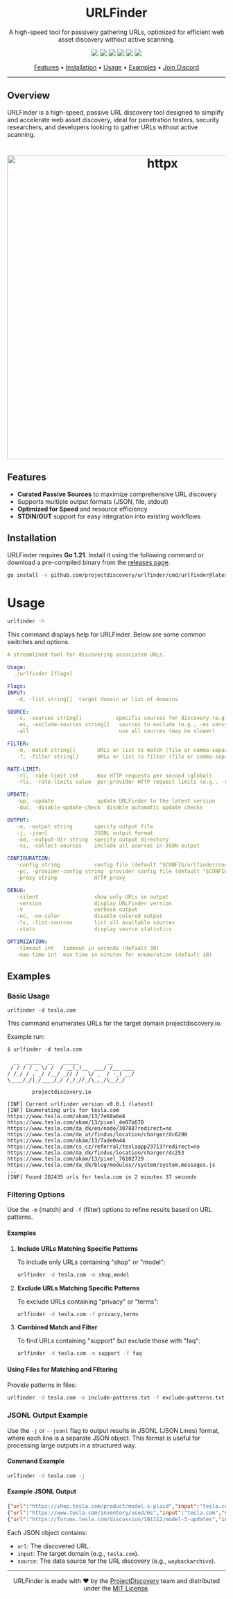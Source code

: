 <h1 align="center">URLFinder</h1>

<p align="center">
A high-speed tool for passively gathering URLs, optimized for efficient web asset discovery without active scanning.
</p>

<p align="center">
<a href="https://opensource.org/licenses/MIT"><img src="https://img.shields.io/badge/license-MIT-red.svg"></a>
<a href="https://goreportcard.com/badge/github.com/projectdiscovery/urlfinder"><img src="https://goreportcard.com/badge/github.com/projectdiscovery/urlfinder"></a>
<a href="https://pkg.go.dev/github.com/projectdiscovery/urlfinder/pkg/urlfinder"><img src="https://img.shields.io/badge/go-reference-blue"></a>
<a href="https://github.com/projectdiscovery/urlfinder/releases"><img src="https://img.shields.io/github/release/projectdiscovery/urlfinder"></a>
<a href="https://twitter.com/pdiscoveryio"><img src="https://img.shields.io/twitter/follow/pdiscoveryio.svg?logo=twitter"></a>
<a href="https://discord.gg/projectdiscovery"><img src="https://img.shields.io/discord/695645237418131507.svg?logo=discord"></a>
</p>

<p align="center">
  <a href="#features">Features</a> •
  <a href="#installation">Installation</a> •
  <a href="#usage">Usage</a> •
  <a href="#examples">Examples</a> •
  <a href="https://discord.gg/projectdiscovery">Join Discord</a>
</p>

---

## Overview

URLFinder is a high-speed, passive URL discovery tool designed to simplify and accelerate web asset discovery, ideal for penetration testers, security researchers, and developers looking to gather URLs without active scanning.

<h1 align="center">
  <img src="https://github.com/user-attachments/assets/dcd6522c-fe5f-4362-8d08-a2faeef9f725" alt="httpx" width="700px">
  <br>
</h1>

## Features

- **Curated Passive Sources** to maximize comprehensive URL discovery
- Supports multiple output formats (JSON, file, stdout)
- **Optimized for Speed** and resource efficiency
- **STDIN/OUT** support for easy integration into existing workflows

## Installation

URLFinder requires **Go 1.21**. Install it using the following command or download a pre-compiled binary from the [releases page](https://github.com/projectdiscovery/urlfinder/releases).

```sh
go install -v github.com/projectdiscovery/urlfinder/cmd/urlfinder@latest
````

# Usage

```sh
urlfinder -h
```

This command displays help for URLFinder. Below are some common switches and options.

```yaml
A streamlined tool for discovering associated URLs.

Usage:
  ./urlfinder [flags]

Flags:
INPUT:
   -d, -list string[]  target domain or list of domains

SOURCE:
   -s, -sources string[]           specific sources for discovery (e.g., -s censys,dnsrepo)
   -es, -exclude-sources string[]   sources to exclude (e.g., -es censys,dnsrepo)
   -all                             use all sources (may be slower)

FILTER:
   -m, -match string[]       URLs or list to match (file or comma-separated)
   -f, -filter string[]      URLs or list to filter (file or comma-separated)

RATE-LIMIT:
   -rl, -rate-limit int      max HTTP requests per second (global)
   -rls, -rate-limits value  per-provider HTTP request limits (e.g., -rls waybackarchive=15/m)

UPDATE:
   -up, -update              update URLFinder to the latest version
   -duc, -disable-update-check  disable automatic update checks

OUTPUT:
   -o, -output string       specify output file
   -j, -jsonl               JSONL output format
   -od, -output-dir string  specify output directory
   -cs, -collect-sources    include all sources in JSON output

CONFIGURATION:
   -config string           config file (default "$CONFIG/urlfinder/config.yaml")
   -pc, -provider-config string  provider config file (default "$CONFIG/urlfinder/provider-config.yaml")
   -proxy string            HTTP proxy

DEBUG:
   -silent                  show only URLs in output
   -version                 display URLFinder version
   -v                       verbose output
   -nc, -no-color           disable colored output
   -ls, -list-sources       list all available sources
   -stats                   display source statistics

OPTIMIZATION:
   -timeout int   timeout in seconds (default 30)
   -max-time int  max time in minutes for enumeration (default 10)
```

## Examples

### Basic Usage

```console
urlfinder -d tesla.com
```

This command enumerates URLs for the target domain projectdiscovery.io.

Example run:

```console
$ urlfinder -d tesla.com

  __  _____  __   _____         __       
 / / / / _ \/ /  / __(_)__  ___/ /__ ____
/ /_/ / , _/ /__/ _// / _ \/ _  / -_) __/
\____/_/|_/____/_/ /_/_//_/\_,_/\__/_/    										

		projectdiscovery.io

[INF] Current urlfinder version v0.0.1 (latest)
[INF] Enumerating urls for tesla.com
https://www.tesla.com/akam/13/7e68a6e8
https://www.tesla.com/akam/13/pixel_4e07b670
https://www.tesla.com/da_dk/en/node/30788?redirect=no
https://www.tesla.com/de_at/findus/location/charger/dc6290
https://www.tesla.com/akam/13/7ade0a44
https://www.tesla.com/cs_cz/referral/teslaapp23713?redirect=no
https://www.tesla.com/da_dk/findus/location/charger/dc253
https://www.tesla.com/akam/13/pixel_76102729
https://www.tesla.com/da_dk/blog/modules//system/system.messages.js
...
[INF] Found 202435 urls for tesla.com in 2 minutes 37 seconds
```

### Filtering Options

Use the `-m` (match) and `-f` (filter) options to refine results based on URL patterns.

#### Examples

1. **Include URLs Matching Specific Patterns**

   To include only URLs containing "shop" or "model":

   ```sh
   urlfinder -d tesla.com -m shop,model
   ```

2. **Exclude URLs Matching Specific Patterns**

   To exclude URLs containing "privacy" or "terms":

   ```sh
   urlfinder -d tesla.com -f privacy,terms
   ```

3. **Combined Match and Filter**

   To find URLs containing "support" but exclude those with "faq":

   ```sh
   urlfinder -d tesla.com -m support -f faq
   ```

#### Using Files for Matching and Filtering

Provide patterns in files:

```sh
urlfinder -d tesla.com -m include-patterns.txt -f exclude-patterns.txt
```

### JSONL Output Example

Use the `-j` or `--jsonl` flag to output results in JSONL (JSON Lines) format, where each line is a separate JSON object. This format is useful for processing large outputs in a structured way.

#### Command Example

```sh
urlfinder -d tesla.com -j
```

#### Example JSONL Output

```json
{"url":"https://shop.tesla.com/product/model-s-plaid","input":"tesla.com","source":"waybackarchive"}
{"url":"https://www.tesla.com/inventory/used/ms","input":"tesla.com","source":"waybackarchive"}
{"url":"https://forums.tesla.com/discussion/101112/model-3-updates","input":"tesla.com","source":"waybackarchive"}
```

Each JSON object contains:
- `url`: The discovered URL.
- `input`: The target domain (e.g., `tesla.com`).
- `source`: The data source for the URL discovery (e.g., `waybackarchive`).

--------

<div align="center">
  URLFinder is made with ❤️ by the <a href="https://projectdiscovery.io">ProjectDiscovery</a> team and distributed under the <a href="LICENSE.md">MIT License</a>.
</div>
